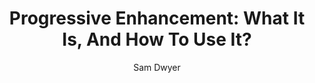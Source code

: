 ---
title: "Progressive Enhancement: What It Is, And How To Use It?"
link: https://www.smashingmagazine.com/2009/04/progressive-enhancement-what-it-is-and-how-to-use-it/
author: Sam Dwyer
site: Smashing Magazine
---